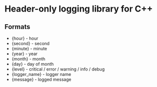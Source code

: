 # Header-only logging library for C++

## Formats

- {hour} - hour
- {second} - second
- {minute} - minute
- {year} - year
- {month} - month
- {day} - day of month
- {level} - critical / error / warning / info / debug
- {logger_name} - logger name
- {message} - logged message
